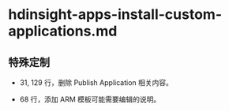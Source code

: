 # hdinsight-apps-install-custom-applications.md

## 特殊定制

* 31, 129 行，删除 Publish Application 相关内容。

* 68 行，添加 ARM 模板可能需要编辑的说明。